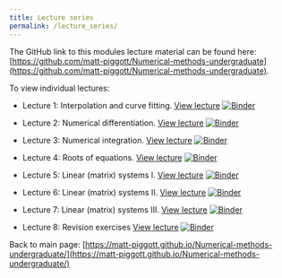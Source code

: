 ```yaml
---
title: Lecture series
permalink: /lecture_series/
---
```


The GitHub link to this modules lecture material can be found here:
[https://github.com/matt-piggott/Numerical-methods-undergraduate](https://github.com/matt-piggott/Numerical-methods-undergraduate).

<!-- #region -->
To view individual lectures:

* Lecture 1: Interpolation and curve fitting.
[View lecture](https://)
[![Binder](https://mybinder.org/badge_logo.svg)](https://mybinder.org/v2/gh/matt-piggott/Numerical-methods-undergraduate/HEAD?filepath=notebook%2FLecture-1-Numerical-methods-1.ipynb)


* Lecture 2: Numerical differentiation.
[View lecture](https://)
[![Binder](https://mybinder.org/badge_logo.svg)](https://mybinder.org/v2/gh/matt-piggott/Numerical-methods-undergraduate/HEAD?filepath=notebook%2FLecture-2-Numerical-methods-1.ipynb)


* Lecture 3: Numerical integration.
[View lecture](https://)
[![Binder](https://mybinder.org/badge_logo.svg)](https://mybinder.org/v2/gh/matt-piggott/Numerical-methods-undergraduate/HEAD?filepath=notebook%2FLecture-3-Numerical-methods-1.ipynb)


* Lecture 4: Roots of equations.
[View lecture](https://)
[![Binder](https://mybinder.org/badge_logo.svg)](https://mybinder.org/v2/gh/matt-piggott/Numerical-methods-undergraduate/HEAD?filepath=notebook%2FLecture-4-Numerical-methods-1.ipynb)


* Lecture 5: Linear (matrix) systems I.
[View lecture](https://)
[![Binder](https://mybinder.org/badge_logo.svg)](https://mybinder.org/v2/gh/matt-piggott/Numerical-methods-undergraduate/HEAD?filepath=notebook%2FLecture-5-Numerical-methods-1.ipynb)


* Lecture 6: Linear (matrix) systems II.
[View lecture](https://)
[![Binder](https://mybinder.org/badge_logo.svg)](https://mybinder.org/v2/gh/matt-piggott/Numerical-methods-undergraduate/HEAD?filepath=notebook%2FLecture-6-Numerical-methods-1.ipynb)



* Lecture 7: Linear (matrix) systems III.
[View lecture](https://)
[![Binder](https://mybinder.org/badge_logo.svg)](https://mybinder.org/v2/gh/matt-piggott/Numerical-methods-undergraduate/HEAD?filepath=notebook%2FLecture-7-Numerical-methods-1.ipynb)



* Lecture 8: Revision exercises
[View lecture](https://)
[![Binder](https://mybinder.org/badge_logo.svg)](https://mybinder.org/v2/gh/matt-piggott/Numerical-methods-undergraduate/HEAD?filepath=notebook%2FLecture-8-Numerical-methods-1.ipynb)
<!-- #endregion -->

Back to main page: [https://matt-piggott.github.io/Numerical-methods-undergraduate/](https://matt-piggott.github.io/Numerical-methods-undergraduate/)
